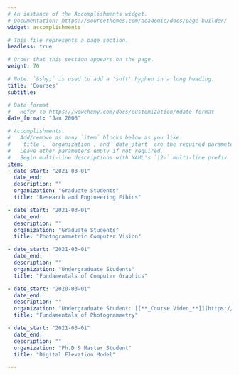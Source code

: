 ```yaml
---
# An instance of the Accomplishments widget.
# Documentation: https://sourcethemes.com/academic/docs/page-builder/
widget: accomplishments

# This file represents a page section.
headless: true

# Order that this section appears on the page.
weight: 70

# Note: `&shy;` is used to add a 'soft' hyphen in a long heading.
title: 'Courses'
subtitle:

# Date format
#   Refer to https://wowchemy.com/docs/customization/#date-format
date_format: "Jan 2006"

# Accomplishments.
#   Add/remove as many `item` blocks below as you like.
#   `title`, `organization`, and `date_start` are the required parameters.
#   Leave other parameters empty if not required.
#   Begin multi-line descriptions with YAML's `|2-` multi-line prefix.
item:
- date_start: "2021-03-01"
  date_end: 
  description: ""
  organization: "Graduate Students"
  title: "Research and Engineering Ethics"

- date_start: "2021-03-01"
  date_end: 
  description: ""
  organization: "Graduate Students"
  title: "Photogrammetric Computer Vision"

- date_start: "2021-03-01"
  date_end: 
  description: ""
  organization: "Undergraduate Students"
  title: "Fundamentals of Computer Graphics"

- date_start: "2020-03-01"
  date_end: 
  description: ""
  organization: "Undergraduate Student: [[**_Course Video_**]](https://v.douyu.com/show/2V0JMVJ9oBGMRY5k)[-[**_Problem_**]](https://gitee.com/saedrna/Basis-of-Photogrammetry)"
  title: "Fundamentals of Photogrammetry" 

- date_start: "2021-03-01"
  date_end: 
  description: ""
  organization: "Ph.D & Master Student"
  title: "Digital Elevation Model"

---
```


